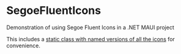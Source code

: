 # SegoeFluentIcons
Demonstration of using Segoe Fluent Icons in a .NET MAUI project

This includes a [static class with named versions of all the icons](https://github.com/hartez/SegoeFluentIcons/blob/main/SegoeFluentIcons/Icon.cs) for convenience.


